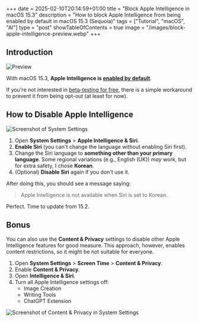 +++
date = 2025-02-10T20:14:59+01:00
title = "Block Apple Intelligence in macOS 15.3"
description = "How to block Apple Intelligence from being enabled by default in macOS 15.3 (Sequoia)"
tags = ["Tutorial", "macOS", "AI"]
type = "post"
showTableOfContents = true
image = "/images/block-apple-intelligence-preview.webp"
+++

## Introduction

![Preview](/images/block-apple-intelligence-preview.webp)

With macOS 15.3, **Apple Intelligence is [enabled by default](https://arstechnica.com/gadgets/2025/01/ios-18-3-disables-controversial-ai-generated-news-app-notifications/)**.

If you're not interested in [beta-testing for free](https://arstechnica.com/apple/2024/11/apple-intelligence-notification-summaries-are-honestly-pretty-bad/), there is a simple workaround to prevent it from being opt-out (at least for now).


## How to Disable Apple Intelligence

![Screenshot of System Settings](/images/apple-intelligence-is-not-available.webp)

1. Open **System Settings** > **Apple Intelligence & Siri**.
2. **Enable Siri** (you can't change the language without enabling Siri first).
3. Change the Siri language to **something other than your primary language**. Some regional variations (e.g., English (UK)) *may* work, but for extra safety, I chose **Korean**.
4. (Optional) **Disable Siri** again if you don't use it.

After doing this, you should see a message saying:

> Apple Intelligence is not available when Siri is set to Korean.

Perfect. Time to update from 15.2.


## Bonus

You can also use the **Content & Privacy** settings to disable other Apple Intelligence features for good measure. This approach, however, enables content restrictions, so it might be not suitable for everyone.

1. Open **System Settings** > **Screen Time** > **Content & Privacy**.
2. Enable **Content & Privacy**.
3. Open **Intelligence & Siri**.
4. Turn all Apple Intelligence settings off:
   - Image Creation
   - Writing Tools
   - ChatGPT Extension

![Screenshot of Content & Privacy in System Settings](/images/apple-intelligence-content-and-privacy.webp)
